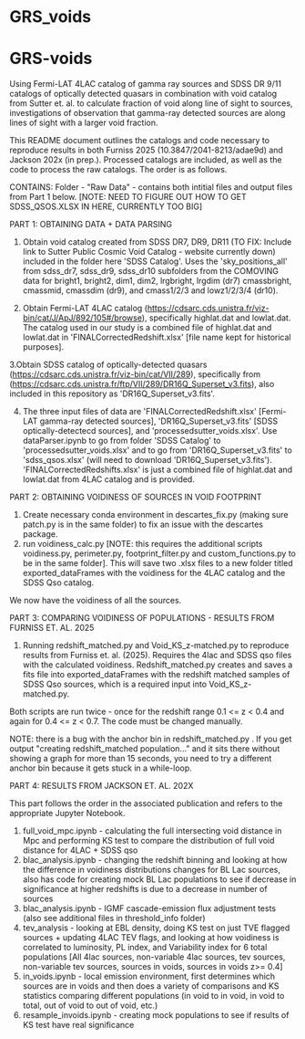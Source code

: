 # GRS_voids

# GRS-voids
Using Fermi-LAT 4LAC catalog of gamma ray sources and SDSS DR 9/11 catalogs of optically detected quasars in combination with void catalog from Sutter et. al. to calculate fraction of void along line of sight to sources, investigations of observation that gamma-ray detected sources are along lines of sight with a larger void fraction. 

This README document outlines the catalogs and code necessary to reproduce results in both Furniss 2025 (10.3847/2041-8213/adae9d) and Jackson 202x (in prep.). Processed catalogs are included, as well as the code to process the raw catalogs. The order is as follows.

CONTAINS:
Folder - "Raw Data" - contains both intitial files and output files from Part 1 below. [NOTE: NEED TO FIGURE OUT HOW TO GET SDSS_QSOS.XLSX IN HERE, CURRENTLY TOO BIG]

PART 1: OBTAINING DATA + DATA PARSING

1. Obtain void catalog created from SDSS DR7, DR9, DR11 (TO FIX: Include link to Sutter Public Cosmic Void Catalog - website currently down) included in the folder here 'SDSS Catalog'. Uses the 'sky_positions_all' from sdss_dr7, sdss_dr9, sdss_dr10 subfolders from the COMOVING data for bright1, bright2, dim1, dim2, lrgbright, lrgdim (dr7) cmassbright, cmassmid, cmassdim (dr9), and cmass1/2/3 and lowz1/2/3/4 (dr10).

2.  Obtain Fermi-LAT 4LAC catalog (https://cdsarc.cds.unistra.fr/viz-bin/cat/J/ApJ/892/105#/browse), specifically highlat.dat and lowlat.dat. The catalog used in our study is a combined file of highlat.dat and lowlat.dat in 'FINALCorrectedRedshift.xlsx' [file name kept for historical purposes].

   
3.Obtain SDSS catalog of optically-detected quasars (https://cdsarc.cds.unistra.fr/viz-bin/cat/VII/289), specifically from (https://cdsarc.cds.unistra.fr/ftp/VII/289/DR16Q_Superset_v3.fits), also included in this repository as 'DR16Q_Superset_v3.fits'. 


4. The three input files of data are 'FINALCorrectedRedshift.xlsx' [Fermi-LAT gamma-ray detected sources], 'DR16Q_Superset_v3.fits' [SDSS optically-detectecd sources], and 'processedsutter_voids.xlsx'. Use dataParser.ipynb to go from folder 'SDSS Catalog' to 'processedsutter_voids.xlsx' and to go from 'DR16Q_Superset_v3.fits' to 'sdss_qsos.xlsx' (will need to download 'DR16Q_Superset_v3.fits'). 'FINALCorrectedRedshifts.xlsx' is just a combined file of highlat.dat and lowlat.dat from 4LAC catalog and is provided.

PART 2: OBTAINING VOIDINESS OF SOURCES IN VOID FOOTPRINT

1. Create necessary conda environment in descartes_fix.py (making sure patch.py is in the same folder) to fix an issue with the descartes package.
2. run voidiness_calc.py [NOTE: this requires the additional scripts voidiness.py, perimeter.py, footprint_filter.py and custom_functions.py to be in the same folder]. This will save two .xlsx files to a new folder titled exported_dataFrames with the voidiness for the 4LAC catalog and the SDSS Qso catalog.

We now have the voidiness of all the sources. 

PART 3: COMPARING VOIDINESS OF POPULATIONS - RESULTS FROM FURNISS ET. AL. 2025

1. Running redshift_matched.py and Void_KS_z-matched.py to reproduce results from Furniss et. al. (2025). Requires the 4lac and SDSS qso files with the calculated voidiness. Redshift_matched.py creates and saves a fits file into exported_dataFrames with the redshift matched samples of SDSS Qso sources, which is a required input into Void_KS_z-matched.py.

Both scripts are run twice - once for the redshift range 0.1 <= z < 0.4 and again for 0.4 <= z < 0.7. The code must be changed manually.

NOTE: there is a bug with the anchor bin in redshift_matched.py . If you get output "creating redshift_matched population..." and it sits there without showing a graph for more than 15 seconds, you need to try a different anchor bin because it gets stuck in a while-loop.

PART 4: RESULTS FROM JACKSON ET. AL. 202X

This part follows the order in the associated publication and refers to the appropriate Jupyter Notebook. 

1. full_void_mpc.ipynb - calculating the full intersecting void distance in Mpc and performing KS test to compare the distribution of full void distance for 4LAC + SDSS qso
2. blac_analysis.ipynb - changing the redshift binning and looking at how the difference in voidiness distributions changes for BL Lac sources, also has code for creating mock BL Lac populations to see if decrease in significance at higher redshifts is due to a decrease in number of sources
4. blac_analysis.ipynb - IGMF cascade-emission flux adjustment tests (also see additional files in threshold_info folder)
5. tev_analysis - looking at EBL density, doing KS test on just TVE flagged sources + updating 4LAC TEV flags, and looking at how voidiness is correlated to luminosity, PL index, and Variability index for 6 total populations [All 4lac sources, non-variable 4lac sources, tev sources, non-variable tev sources, sources in voids, sources in voids z>= 0.4]
6. in_voids.ipynb - local emission environment, first determines which sources are in voids and then does a variety of comparisons and KS statistics comparing different populations (in void to in void, in void to total, out of void to out of void, etc.)
7. resample_invoids.ipynb - creating mock populations to see if results of KS test have real significance



   


   

